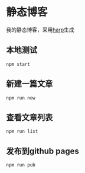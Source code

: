 # 静态博客

我的静态博客，采用[harp](http://harpjs.com/)生成

## 本地测试

    npm start
    
## 新建一篇文章
    
    npm run new
    
## 查看文章列表
    
    npm run list
    
## 发布到github pages

    npm run pub
